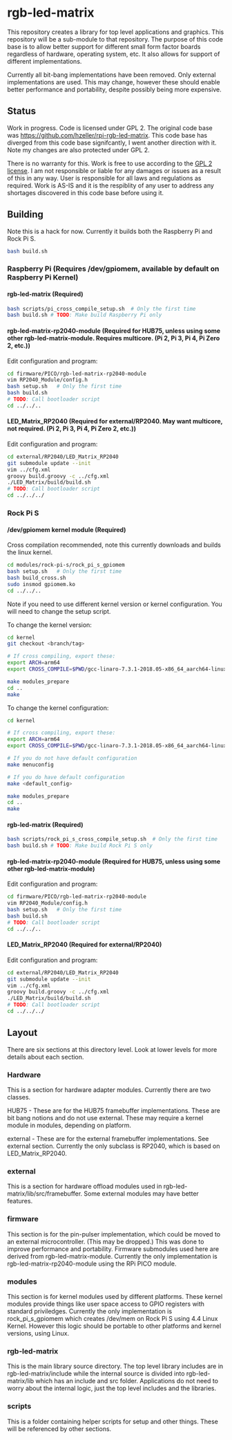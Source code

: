 # rgb-led-matrix
This repository creates a library for top level applications and graphics. This repository will be a sub-module to that repository. The purpose of this code base is to allow better support for different small form factor boards regardless of hardware, operating system, etc. It also allows for support of different implementations.

Currently all bit-bang implementations have been removed. Only external implementations are used. This may change, however these should enable better performance and portability, despite possibly being more expensive.

## Status
Work in progress. Code is licensed under GPL 2. The original code base was https://github.com/hzeller/rpi-rgb-led-matrix. This code base has diverged from this code base signifcantly, I went another direction with it. Note my changes are also protected under GPL 2.

There is no warranty for this. Work is free to use according to the [GPL 2 license](COPYING). I am not responsible or liable for any damages or issues as a result of this in any way. User is responsible for all laws and regulations as required. Work is AS-IS and it is the respiblity of any user to address any shortages discovered in this code base before using it.

## Building
Note this is a hack for now. Currently it builds both the Raspberry Pi and Rock Pi S.

```bash
bash build.sh
```

### Raspberry Pi (Requires /dev/gpiomem, available by default on Raspberry Pi Kernel)
#### rgb-led-matrix (Required)
```bash
bash scripts/pi_cross_compile_setup.sh  # Only the first time
bash build.sh # TODO: Make build Raspberry Pi only
```
#### rgb-led-matrix-rp2040-module (Required for HUB75, unless using some other rgb-led-matrix-module. Requires multicore. (Pi 2, Pi 3, Pi 4, Pi Zero 2, etc.))
Edit configuration and program:
```bash
cd firmware/PICO/rgb-led-matrix-rp2040-module
vim RP2040_Module/config.h
bash setup.sh   # Only the first time
bash build.sh
# TODO: Call bootloader script
cd ../../..
```

#### LED_Matrix_RP2040 (Required for external/RP2040. May want multicore, not required. (Pi 2, Pi 3, Pi 4, Pi Zero 2, etc.))
Edit configuration and program:
```bash
cd external/RP2040/LED_Matrix_RP2040
git submodule update --init
vim ../cfg.xml
groovy build.groovy -c ../cfg.xml
./LED_Matrix/build/build.sh
# TODO: Call bootloader script
cd ../../../
```

### Rock Pi S
#### /dev/gpiomem kernel module (Required)
Cross compilation recommended, note this currently downloads and builds the linux kernel.
```bash
cd modules/rock-pi-s/rock_pi_s_gpiomem
bash setup.sh   # Only the first time
bash build_cross.sh
sudo insmod gpiomem.ko
cd ../../..
```
Note if you need to use different kernel version or kernel configuration. You will need to change the setup script.

To change the kernel version:
```bash
cd kernel
git checkout <branch/tag>

# If cross compiling, export these:
export ARCH=arm64
export CROSS_COMPILE=$PWD/gcc-linaro-7.3.1-2018.05-x86_64_aarch64-linux-gnu/bin/aarch64-linux-gnu-

make modules_prepare
cd ..
make
```

To change the kernel configuration:
```bash
cd kernel

# If cross compiling, export these:
export ARCH=arm64
export CROSS_COMPILE=$PWD/gcc-linaro-7.3.1-2018.05-x86_64_aarch64-linux-gnu/bin/aarch64-linux-gnu-

# If you do not have default configuration
make menuconfig

# If you do have default configuration
make <default_config>

make modules_prepare
cd ..
make
```

#### rgb-led-matrix (Required)
```bash
bash scripts/rock_pi_s_cross_compile_setup.sh  # Only the first time
bash build.sh # TODO: Make build Rock Pi S only
```
#### rgb-led-matrix-rp2040-module (Required for HUB75, unless using some other rgb-led-matrix-module)
Edit configuration and program:
```bash
cd firmware/PICO/rgb-led-matrix-rp2040-module
vim RP2040_Module/config.h
bash setup.sh   # Only the first time
bash build.sh
# TODO: Call bootloader script
cd ../../..
```

#### LED_Matrix_RP2040 (Required for external/RP2040)
Edit configuration and program:
```bash
cd external/RP2040/LED_Matrix_RP2040
git submodule update --init
vim ../cfg.xml
groovy build.groovy -c ../cfg.xml
./LED_Matrix/build/build.sh
# TODO: Call bootloader script
cd ../../../
```

## Layout
There are six sections at this directory level. Look at lower levels for more details about each section.

### Hardware
This is a section for hardware adapter modules. Currently there are two classes.

HUB75 - These are for the HUB75 framebuffer implementations. These are bit bang notions and do not use external. These may require a kernel module in modules, depending on platform.

external - These are for the external framebuffer implementations. See external section. Currently the only subclass is RP2040, which is based on LED_Matrix_RP2040.

### external
This is a section for hardware offload modules used in rgb-led-matrix/lib/src/framebuffer. Some external modules may have better features.

### firmware
This section is for the pin-pulser implementation, which could be moved to an external microcontroller. (This may be dropped.) This was done to improve performance and portability. Firmware submodules used here are derived from rgb-led-matrix-module. Currently the only implementation is rgb-led-matrix-rp2040-module using the RPi PICO module.

### modules
This section is for kernel modules used by different platforms. These kernel modules provide things like user space access to GPIO registers with standard priviledges. Currently the only implementation is rock_pi_s_gpiomem which creates /dev/mem on Rock Pi S using 4.4 Linux Kernel. However this logic should be portable to other platforms and kernel versions, using Linux.

### rgb-led-matrix
This is the main library source directory. The top level library includes are in rgb-led-matrix/include while the internal source is divided into rgb-led-matrix/lib which has an include and src folder. Applications do not need to worry about the internal logic, just the top level includes and the libraries.

### scripts
This is a folder containing helper scripts for setup and other things. These will be referenced by other sections.
